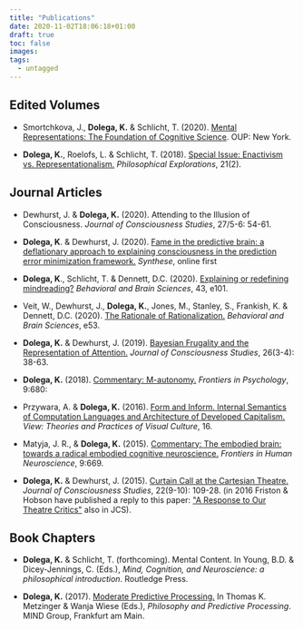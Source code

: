```yaml
---
title: "Publications"
date: 2020-11-02T18:06:18+01:00
draft: true
toc: false
images:
tags:
  - untagged
---
```


## Edited Volumes

+ Smortchkova, J., **Dolega, K.** & Schlicht, T. (2020). [Mental Representations: The Foundation of Cognitive Science](https://global.oup.com/academic/product/what-are-mental-representations-9780190686673?cc=us&lang=en&). OUP: New York.

+ **Dolega, K.**, Roelofs, L. & Schlicht, T. (2018). [Special Issue: Enactivism vs. Representationalism.](https://www.tandfonline.com/toc/rpex20/21/2?nav=tocList) *Philosophical Explorations*, 21(2).

## Journal Articles

+ Dewhurst, J. & **Dolega, K.** (2020). Attending to the Illusion of Consciousness. *Journal of Consciousness Studies*, 27/5-6: 54-61.

+ **Dolega, K**. & Dewhurst, J. (2020). [Fame in the predictive brain: a deflationary approach to explaining consciousness in the prediction error minimization framework.](https://link.springer.com/article/10.1007/s11229-020-02548-9) *Synthese*, online first

+ **Dolega, K**., Schlicht, T. & Dennett, D.C. (2020). [Explaining or redefining mindreading?](https://www.cambridge.org/core/journals/behavioral-and-brain-sciences/article/explaining-or-redefining-mindreading/5F0FB62424F3A5CA6F87684B4AA915C2) *Behavioral and Brain Sciences*, 43, e101.

+ Veit, W., Dewhurst, J., **Dolega, K.**, Jones, M., Stanley, S., Frankish, K. & Dennett, D.C. (2020). [The Rationale of Rationalization.](https://www.cambridge.org/core/journals/behavioral-and-brain-sciences/article/rationale-of-rationalization/B894BC20A0A611D559AF5B87B4DBC819) *Behavioral and Brain Sciences*, e53.

+ **Dolega, K.** & Dewhurst, J. (2019). [Bayesian Frugality and the Representation of Attention.](https://www.ingentaconnect.com/contentone/imp/jcs/2019/00000026/f0020003/art00003) *Journal of Consciousness Studies*, 26(3-4): 38-63.

+ **Dolega, K.** (2018). [Commentary: M-autonomy.](https://www.frontiersin.org/articles/10.3389/fpsyg.2018.00680/full) *Frontiers in Psychology*, 9:680:

+ Przywara, A. & **Dolega, K.** (2016). [Form and Inform. Internal Semantics of Computation Languages and Architecture of Developed Capitalism.](https://www.pismowidok.org/en/archive/2016/16-digital-darkness/form-and-inform.-internal-semantics-of-computation-languages-and) *View: Theories and Practices of Visual Culture*, 16.

+ Matyja, J. R., & **Dolega, K.** (2015). [Commentary: The embodied brain: towards a radical embodied cognitive neuroscience.](https://www.frontiersin.org/articles/10.3389/fnhum.2015.00669/full) *Frontiers in Human Neuroscience*, 9:669.

+ **Dolega, K.** & Dewhurst, J. (2015). [Curtain Call at the Cartesian Theatre.](https://www.ingentaconnect.com/contentone/imp/jcs/2015/00000022/F0020009/art00008) *Journal of Consciousness Studies*, 22(9-10): 109-28. (in 2016 Friston & Hobson have published a reply to this paper: ["A Response to Our Theatre Critics"](https://www.fil.ion.ucl.ac.uk/~karl/A%20response%20to%20our%20Theatre%20critics.pdf) also in JCS).

## Book Chapters

+ **Dolega, K.** & Schlicht, T. (forthcoming). Mental Content. In Young, B.D. & Dicey-Jennings, C. (Eds.), *Mind, Cognition, and Neuroscience: a philosophical introduction*. Routledge Press.

+ **Dolega, K.** (2017). [Moderate Predictive Processing.](https://predictive-mind.net/papers/moderate-predictive-processing) In Thomas K. Metzinger & Wanja Wiese (Eds.), *Philosophy and Predictive Processing*. MIND Group, Frankfurt am Main.

